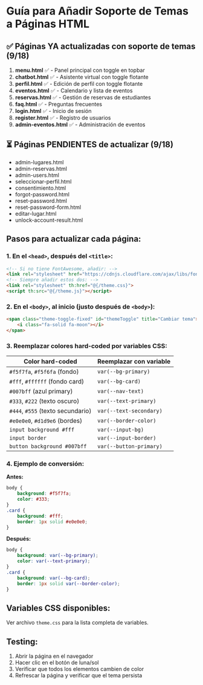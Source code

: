 # Guía para Añadir Soporte de Temas a Páginas HTML

## ✅ Páginas YA actualizadas con soporte de temas (9/18)

1. **menu.html** ✅ - Panel principal con toggle en topbar
2. **chatbot.html** ✅ - Asistente virtual con toggle flotante
3. **perfil.html** ✅ - Edición de perfil con toggle flotante
4. **eventos.html** ✅ - Calendario y lista de eventos
5. **reservas.html** ✅ - Gestión de reservas de estudiantes
6. **faq.html** ✅ - Preguntas frecuentes
7. **login.html** ✅ - Inicio de sesión
8. **register.html** ✅ - Registro de usuarios
9. **admin-eventos.html** ✅ - Administración de eventos

## ⏳ Páginas PENDIENTES de actualizar (9/18)

- admin-lugares.html
- admin-reservas.html
- admin-users.html
- seleccionar-perfil.html
- consentimiento.html
- forgot-password.html
- reset-password.html
- reset-password-form.html
- editar-lugar.html
- unlock-account-result.html

## Pasos para actualizar cada página:

### 1. En el `<head>`, después del `<title>`:

```html
<!-- Si no tiene FontAwesome, añadir: -->
<link rel="stylesheet" href="https://cdnjs.cloudflare.com/ajax/libs/font-awesome/6.5.0/css/all.min.css">
<!-- Siempre añadir estos dos: -->
<link rel="stylesheet" th:href="@{/theme.css}">
<script th:src="@{/theme.js}"></script>
```

### 2. En el `<body>`, al inicio (justo después de `<body>`):

```html
<span class="theme-toggle-fixed" id="themeToggle" title="Cambiar tema">
    <i class="fa-solid fa-moon"></i>
</span>
```

### 3. Reemplazar colores hard-coded por variables CSS:

| Color hard-coded | Reemplazar con variable |
|------------------|-------------------------|
| `#f5f7fa`, `#f5f6fa` (fondo) | `var(--bg-primary)` |
| `#fff`, `#ffffff` (fondo card) | `var(--bg-card)` |
| `#007bff` (azul primary) | `var(--nav-text)` |
| `#333`, `#222` (texto oscuro) | `var(--text-primary)` |
| `#444`, `#555` (texto secundario) | `var(--text-secondary)` |
| `#e0e0e0`, `#d1d9e6` (bordes) | `var(--border-color)` |
| `input background #fff` | `var(--input-bg)` |
| `input border` | `var(--input-border)` |
| `button background #007bff` | `var(--button-primary)` |

### 4. Ejemplo de conversión:

**Antes:**
```css
body {
    background: #f5f7fa;
    color: #333;
}
.card {
    background: #fff;
    border: 1px solid #e0e0e0;
}
```

**Después:**
```css
body {
    background: var(--bg-primary);
    color: var(--text-primary);
}
.card {
    background: var(--bg-card);
    border: 1px solid var(--border-color);
}
```

## Variables CSS disponibles:

Ver archivo `theme.css` para la lista completa de variables.

## Testing:

1. Abrir la página en el navegador
2. Hacer clic en el botón de luna/sol
3. Verificar que todos los elementos cambien de color
4. Refrescar la página y verificar que el tema persista
